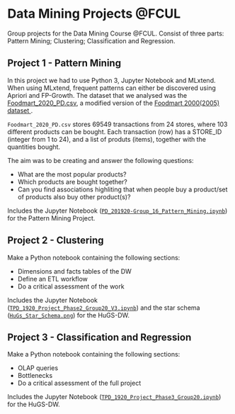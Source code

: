 # Data Mining Projects @FCUL
Group projects for the Data Mining Course @FCUL. Consist of three parts: Pattern Mining; Clustering; Classification and Regression.

## Project 1 - Pattern Mining
In this project we had to use Python 3, Jupyter Notebook and MLxtend. When using MLxtend, frequent patterns can either be discovered using Apriori and FP-Growth. 
The dataset that we analysed was the [Foodmart_2020_PD.csv](Foodmart_2020_PD.csv), a modified version of the <a href="https://github.com/neo4j-examples/neo4j-foodmart-dataset/tree/master/data"> Foodmart 2000(2005) dataset </a>.

`Foodmart_2020_PD.csv` stores 69549 transactions from 24 stores, where 103 different products can be bought. Each transaction (row) has a STORE_ID (integer from 1 to 24), and a list of produts (items), together with the quantities bought.

The aim was to be creating and answer the following questions:
- What are the most popular products?
- Which products are bought together?
- Can you find associations highliting that when people buy a product/set of products also buy other product(s)?

Includes the Jupyter Notebook ([`PD_201920-Group_16_Pattern_Mining.ipynb`](PD_201920-Group_16_Pattern_Mining.ipynb)) for the Pattern Mining Project.

## Project 2 - Clustering
Make a Python notebook containing the following sections:
- Dimensions and facts tables of the DW
- Define an ETL workflow
- Do a critical assessment of the work

Includes the Jupyter Notebook ([`TPD_1920_Project_Phase2_Group20_V3.ipynb`](TPD_1920_Project_Phase2_Group20_V3.ipynb)) and the star schema ([`HuGs_Star_Schema.png`](HuGs_Star_Schema.png)) for the HuGS-DW.

## Project 3 - Classification and Regression
Make a Python notebook containing the following sections:
- OLAP queries
- Bottlenecks
- Do a critical assessment of the full project

Includes the Jupyter Notebook ([`TPD_1920_Project_Phase3_Group20.ipynb`](TPD_1920_Project_Phase3_Group20.ipynb)) for the HuGS-DW.

